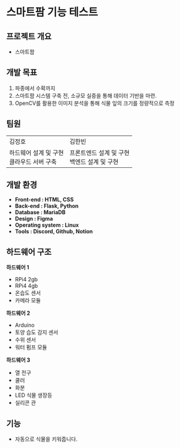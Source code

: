 # 스마트팜 기능 테스트

<h2>프로젝트 개요</h2>
<ul>
  <li>스마트팜</li>
</ul>
<h2>개발 목표</h2>
<ol>
  <li>파종에서 수확까지</li>
  <li>스마트팜 시스템 구축 전, 소규모 실증을 통해 데이터 기반을 마련.</li>
  <li>OpenCV를 활용한 이미지 분석을 통해 식물 잎의 크기를 정량적으로 측정</li>
</ol>

<h2>팀원</h2>

<table>
  <tr>
    <td>김정호</td>
    <td>김한빈</td>
  </tr>

  <tr>
    <td>하드웨어 설계 및 구현<br>클라우드 서버 구축</td>
     <td>프론트엔드 설계 및 구현<br>백엔드 설계 및 구현</td>
  </tr>

</table>


<h2>개발 환경</h2>
<b>
<ul>
 <li>Front-end : HTML, CSS</li>
  <li>Back-end : Flask, Python</li>
  <li>Database : MariaDB </li>
  <li>Design : Figma </li>
  <li>Operating system : Linux</li>
  <li>Tools : Discord, Github, Notion</li>
</ul>
</b>

<h2>하드웨어 구조</h2>

<b>하드웨어 1</b>
<ul>
  <li>RPi4 2gb</li>
  <li>RPi4 4gb</li>
  <li>온습도 센서</li>
  <li>카메라 모듈</li>
</ul>

<b>하드웨어 2</b>
<ul>
  <li>Arduino</li>
  <li>토양 습도 감지 센서</li>
  <li>수위 센서</li>
  <li>워터 펌프 모듈</li>
</ul>

<b>하드웨어 3</b>
<ul>
  <li>열 전구</li>
  <li>쿨러</li>
  <li>화분</li>
  <li>LED 식물 생장등</li>
  <li>실리콘 관</li>
</ul>

<h2>기능</h2>
<ul>
  <li>자동으로  식물을 키워줍니다.</li>
</ul>


